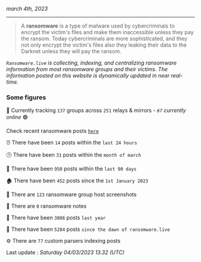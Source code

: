 _march 4th, 2023_

---

> A **ransomware** is a type of malware used by cybercriminals to encrypt the victim's files and make them inaccessible unless they pay the ransom. Today cybercriminals are more sophisticated, and they not only encrypt the victim's files also they leaking their data to the Darknet unless they will pay the ransom.


_`Ransomware.live` is collecting, indexing, and centralizing ransomware information from most ransomware groups and their victims. The information posted on this website is dynamically updated in near real-time._

### Some figures 

🔎 Currently tracking `137` groups across `251` relays & mirrors - _`67` currently online_ 🟢

Check recent ransomware posts [`here`](recentposts.md)


⏰ There have been `14` posts within the `last 24 hours`

🕓 There have been `31` posts within the `month of march`

📅 There have been `950` posts within the `last 90 days`

🏚 There have been `452` posts since the `1st January 2023`

📸 There are `123` ransomware group host screenshots

📝 There are `0` ransomware notes

🚀 There have been `3086` posts `last year`

🐣 There have been `5284` posts `since the dawn of ransomware.live`

⚙️ There are `77` custom parsers indexing posts



Last update : _Saturday 04/03/2023 13.32 (UTC)_

